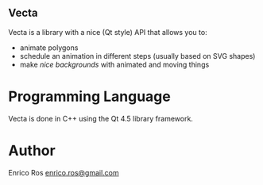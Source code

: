 Vecta
-----

Vecta is a library with a nice (Qt style) API that allows you to:
 - animate polygons
 - schedule an animation in different steps (usually based on SVG shapes)
 - make *nice backgrounds* with animated and moving things

Programming Language
====================

Vecta is done in C++ using the Qt 4.5 library framework.

Author
======

Enrico Ros <enrico.ros@gmail.com>


